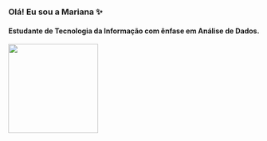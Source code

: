 ### Olá! Eu sou a Mariana :sparkles:
#### Estudante de Tecnologia da Informação com ênfase em Análise de Dados.



 <div>
  <a href="https://github.com/marianagazaraki">
  <img height="180em" src="https://github-readme-stats.vercel.app/api?username=marianagazaraki&show_icons=true&theme=radical&include_all_commits=true&count_private=true"/>
</div>



